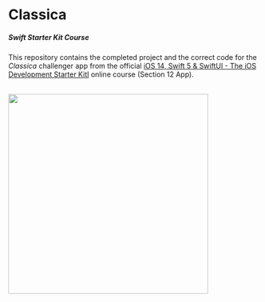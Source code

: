 # Classica
##### Swift Starter Kit Course

This repository contains the completed project and the correct code for the *Classica* challenger app from the official [iOS 14, Swift 5 & SwiftUI - The iOS Development Starter KitI](https://www.udemy.com/course/swift-starter-kit) online course (Section 12 App).

<br>

<img src="Project Resources/AppComplete_Classica.gif" width="400"/>

